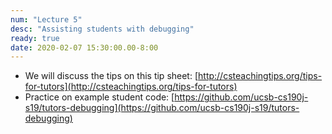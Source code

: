 ```yaml
---
num: "Lecture 5"
desc: "Assisting students with debugging"
ready: true
date: 2020-02-07 15:30:00.00-8:00
---
```



* We will discuss the tips on this tip sheet: [http://csteachingtips.org/tips-for-tutors](http://csteachingtips.org/tips-for-tutors)
* Practice on example student code: [https://github.com/ucsb-cs190j-s19/tutors-debugging](https://github.com/ucsb-cs190j-s19/tutors-debugging)
